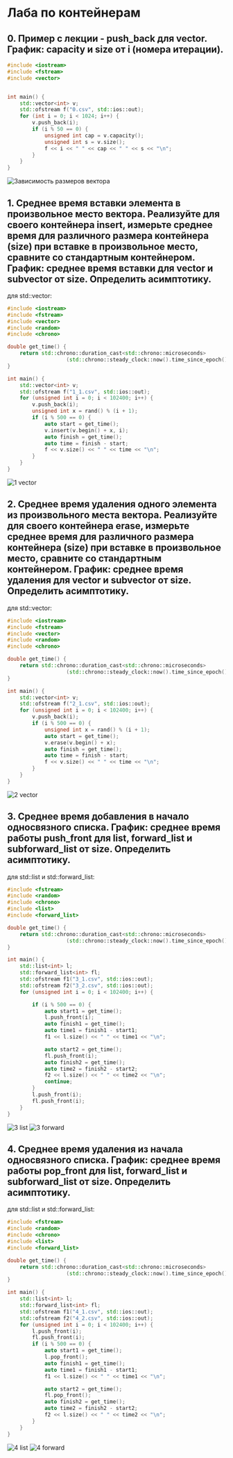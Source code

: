 # Лаба по контейнерам
## 0. Пример с лекции - push_back для vector. График: capacity и size от i (номера итерации).
```C++
#include <iostream>
#include <fstream>
#include <vector>


int main() {
    std::vector<int> v;
    std::ofstream f("0.csv", std::ios::out);
    for (int i = 0; i < 1024; i++) {
        v.push_back(i);
        if (i % 50 == 0) {
            unsigned int cap = v.capacity();
            unsigned int s = v.size();
            f << i << " " << cap << " " << s << "\n";
        }
    }
}
```
![Зависимость размеров вектора](0.png)


## 1. Среднее время вставки элемента в произвольное место вектора. Реализуйте для своего контейнера insert, измерьте среднее время для различного размера контейнера (size) при вставке в произвольное место, сравните со стандартным контейнером. График: среднее время вставки для vector и subvector от size. Определить асимптотику.
для std::vector:
```C++
#include <iostream>
#include <fstream>
#include <vector>
#include <random>
#include <chrono>

double get_time() {
    return std::chrono::duration_cast<std::chrono::microseconds>
                   (std::chrono::steady_clock::now().time_since_epoch()).count() / 1e6;
}

int main() {
    std::vector<int> v;
    std::ofstream f("1_1.csv", std::ios::out);
    for (unsigned int i = 0; i < 102400; i++) {
        v.push_back(i);
        unsigned int x = rand() % (i + 1);
        if (i % 500 == 0) {
            auto start = get_time();
            v.insert(v.begin() + x, i);
            auto finish = get_time();
            auto time = finish - start;
            f << v.size() << " " << time << "\n";
        }
    }
}
```
![1 vector](1_1.png)


## 2. Среднее время удаления одного элемента из произвольного места вектора. Реализуйте для своего контейнера erase, измерьте среднее время для различного размера контейнера (size) при вставке в произвольное место, сравните со стандартным контейнером. График: среднее время удаления для vector и subvector от size. Определить асимптотику.
для std::vector:
```C++
#include <iostream>
#include <fstream>
#include <vector>
#include <random>
#include <chrono>

double get_time() {
    return std::chrono::duration_cast<std::chrono::microseconds>
                   (std::chrono::steady_clock::now().time_since_epoch()).count() / 1e6;
}

int main() {
    std::vector<int> v;
    std::ofstream f("2_1.csv", std::ios::out);
    for (unsigned int i = 0; i < 102400; i++) {
        v.push_back(i);
        if (i % 500 == 0) {
            unsigned int x = rand() % (i + 1);
            auto start = get_time();
            v.erase(v.begin() + x);
            auto finish = get_time();
            auto time = finish - start;
            f << v.size() << " " << time << "\n";
        }
    }
}
```
![2 vector](2_1.png)


## 3. Среднее время добавления в начало односвязного списка. График: среднее время работы push_front для list, forward_list и subforward_list от size. Определить асимптотику.
для std::list и std::forward_list: 
```C++
#include <fstream>
#include <random>
#include <chrono>
#include <list>
#include <forward_list>

double get_time() {
    return std::chrono::duration_cast<std::chrono::microseconds>
                   (std::chrono::steady_clock::now().time_since_epoch()).count() / 1e6;
}

int main() {
    std::list<int> l;
    std::forward_list<int> fl;
    std::ofstream f1("3_1.csv", std::ios::out);
    std::ofstream f2("3_2.csv", std::ios::out);
    for (unsigned int i = 0; i < 102400; i++) {

        if (i % 500 == 0) {
            auto start1 = get_time();
            l.push_front(i);
            auto finish1 = get_time();
            auto time1 = finish1 - start1;
            f1 << l.size() << " " << time1 << "\n";

            auto start2 = get_time();
            fl.push_front(i);
            auto finish2 = get_time();
            auto time2 = finish2 - start2;
            f2 << l.size() << " " << time2 << "\n";
            continue;
        }
        l.push_front(i);
        fl.push_front(i);
    }
}
```
![3 list](3_1.png)
![3 forward](3_2.png)


## 4. Среднее время удаления из начала односвязного списка. График: среднее время работы pop_front для list, forward_list и subforward_list от size. Определить асимптотику.
для std::list и std::forward_list:
```C++
#include <fstream>
#include <random>
#include <chrono>
#include <list>
#include <forward_list>

double get_time() {
    return std::chrono::duration_cast<std::chrono::microseconds>
                   (std::chrono::steady_clock::now().time_since_epoch()).count() / 1e6;
}

int main() {
    std::list<int> l;
    std::forward_list<int> fl;
    std::ofstream f1("4_1.csv", std::ios::out);
    std::ofstream f2("4_2.csv", std::ios::out);
    for (unsigned int i = 0; i < 102400; i++) {
        l.push_front(i);
        fl.push_front(i);
        if (i % 500 == 0) {
            auto start1 = get_time();
            l.pop_front();
            auto finish1 = get_time();
            auto time1 = finish1 - start1;
            f1 << l.size() << " " << time1 << "\n";

            auto start2 = get_time();
            fl.pop_front();
            auto finish2 = get_time();
            auto time2 = finish2 - start2;
            f2 << l.size() << " " << time2 << "\n";
        }
    }
}
```
![4 list](4_1.png)
![4 forward](4_2.png)

